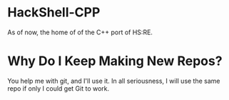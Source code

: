 # HackShell-CPP
As of now, the home of of the C++ port of HS:RE.

# Why Do I Keep Making New Repos?
You help me with git, and I'll use it. In all seriousness, I will use the same repo if only I could get Git to work.

